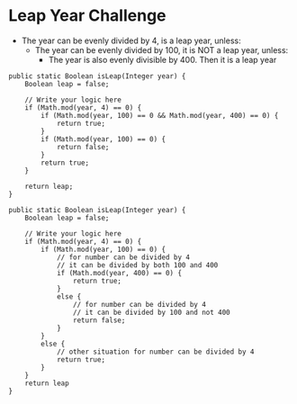 # Leap Year Challenge

* The year can be evenly divided by 4, is a leap year, unless:
  * The year can be evenly divided by 100, it is NOT a leap year, unless:
    * The year is also evenly divisible by 400. Then it is a leap year

```apex
public static Boolean isLeap(Integer year) {
    Boolean leap = false;
    
    // Write your logic here
    if (Math.mod(year, 4) == 0) {
        if (Math.mod(year, 100) == 0 && Math.mod(year, 400) == 0) {
            return true;
        }
        if (Math.mod(year, 100) == 0) {
            return false;
        }
        return true;
    }
    
    return leap;
}
```

```apex
public static Boolean isLeap(Integer year) {
    Boolean leap = false;
    
    // Write your logic here
    if (Math.mod(year, 4) == 0) {
        if (Math.mod(year, 100) == 0) {
            // for number can be divided by 4
            // it can be divided by both 100 and 400
            if (Math.mod(year, 400) == 0) {
                return true;
            }
            else {
                // for number can be divided by 4
                // it can be divided by 100 and not 400
                return false;
            }
        }
        else {
            // other situation for number can be divided by 4
            return true;
        }
    }
    return leap
}
```
